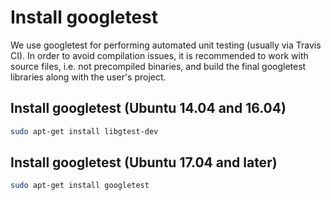 # Install googletest

We use googletest for performing automated unit testing (usually via Travis CI). In order to avoid compilation issues, it is recommended to work with source files, i.e. not precompiled binaries, and build the final googletest libraries along with the user's project.

## Install googletest (Ubuntu 14.04 and 16.04)

```bash
sudo apt-get install libgtest-dev
```

## Install googletest (Ubuntu 17.04 and later)

```bash
sudo apt-get install googletest
```
